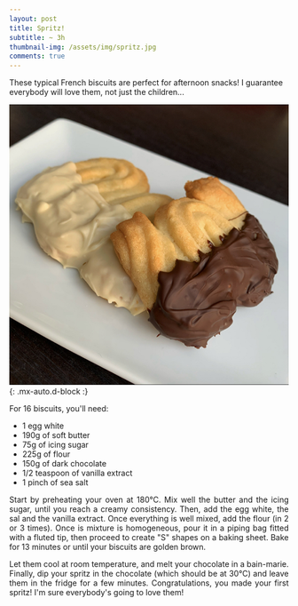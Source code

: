 ```yaml
---
layout: post
title: Spritz!
subtitle: ~ 3h
thumbnail-img: /assets/img/spritz.jpg
comments: true
---
```


These typical French biscuits are perfect for afternoon snacks! I guarantee everybody will love them, not just the children...

![Spritz](/assets/img/spritz.jpg){: .mx-auto.d-block :}

For 16 biscuits, you'll need:

- 1 egg white
- 190g of soft butter
- 75g of icing sugar
- 225g of flour
- 150g of dark chocolate
- 1/2 teaspoon of vanilla extract
- 1 pinch of sea salt

<div style="text-align: justify">
<p> Start by preheating your oven at 180°C. Mix well the butter and the icing sugar, until you reach a creamy consistency. Then, add the egg white, the sal and the vanilla extract. Once everything is well mixed, add the flour (in 2 or 3 times). Once is mixture is homogeneous, pour it in a piping bag fitted with a fluted tip, then proceed to create "S" shapes on a baking sheet. Bake for 13 minutes or until your biscuits are golden brown. </p>
<p> Let them cool at room temperature, and melt your chocolate in a bain-marie. Finally, dip your spritz in the chocolate (which should be at 30°C) and leave them in the fridge for a few minutes. Congratulations, you made your first spritz! I'm sure everybody's going to love them! </p>
</div>